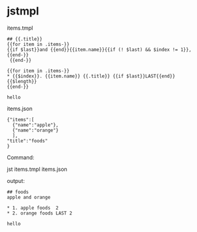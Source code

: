 # jstmpl


items.tmpl

```
## {{.title}}
{{for item in .items-}}
{{if $last}}and {{end}}{{item.name}}{{if (! $last) && $index != 1}},{{end-}}
 {{end-}}

{{for item in .items-}}
* {{$index}}. {{item.name}} {{.title}} {{if $last}}LAST{{end}} {{$length}}
{{end-}}

hello
```

items.json

```
{"items":[
  {"name":"apple"},
  {"name":"orange"}
  ],
"title":"foods"
}
```

Command:

  jst items.tmpl items.json

output:

```
## foods
apple and orange

* 1. apple foods  2
* 2. orange foods LAST 2

hello
```


